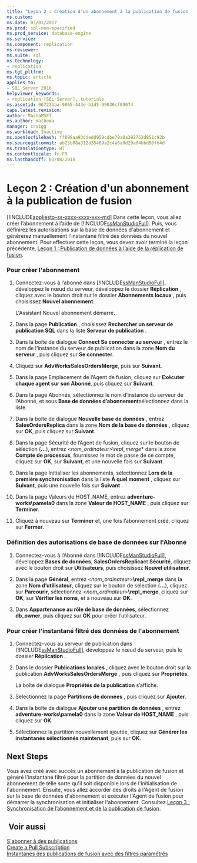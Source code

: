 ```yaml
---
title: "Leçon 2 : Création d’un abonnement à la publication de fusion | Microsoft Docs"
ms.custom: 
ms.date: 03/01/2017
ms.prod: sql-non-specified
ms.prod_service: database-engine
ms.service: 
ms.component: replication
ms.reviewer: 
ms.suite: sql
ms.technology:
- replication
ms.tgt_pltfrm: 
ms.topic: article
applies_to:
- SQL Server 2016
helpviewer_keywords:
- replication [SQL Server], tutorials
ms.assetid: 06722baa-9065-443e-b1d5-99036cf89074
caps.latest.revision: 
author: MashaMSFT
ms.author: mathoma
manager: craigg
ms.workload: Inactive
ms.openlocfilehash: ff899aa93ddedd959cdbe70a0a292752d851c92b
ms.sourcegitcommit: ab25b08a312d35489a2c4a6a0d29a04bbd90f64d
ms.translationtype: HT
ms.contentlocale: fr-FR
ms.lasthandoff: 03/08/2018
---
```

# <a name="lesson-2-creating-a-subscription-to-the-merge-publication"></a>Leçon 2 : Création d'un abonnement à la publication de fusion
[!INCLUDE[appliesto-ss-xxxx-xxxx-xxx-md](../../includes/appliesto-ss-xxxx-xxxx-xxx-md.md)]
Dans cette leçon, vous allez créer l’abonnement à l’aide de [!INCLUDE[ssManStudioFull](../../includes/ssmanstudiofull-md.md)]. Puis, vous définirez les autorisations sur la base de données d'abonnement et génèrerez manuellement l'instantané filtré des données du nouvel abonnement. Pour effectuer cette leçon, vous devez avoir terminé la leçon précédente, [Leçon 1 : Publication de données à l’aide de la réplication de fusion](../../relational-databases/replication/lesson-1-publishing-data-using-merge-replication.md).  
  
### <a name="to-create-the-subscription"></a>Pour créer l'abonnement  
  
1.  Connectez-vous à l’abonné dans [!INCLUDE[ssManStudioFull](../../includes/ssmanstudiofull-md.md)], développez le nœud du serveur, développez le dossier **Réplication** , cliquez avec le bouton droit sur le dossier **Abonnements locaux** , puis choisissez **Nouvel abonnement**.  
  
    L'Assistant Nouvel abonnement démarre.  
  
2.  Dans la page **Publication** , choisissez **Rechercher un serveur de publication SQL** dans la liste **Serveur de publication** .  
  
3.  Dans la boîte de dialogue **Connect Se connecter au serveur** , entrez le nom de l’instance du serveur de publication dans la zone **Nom du serveur** , puis cliquez sur **Se connecter**.  
  
4.  Cliquez sur **AdvWorksSalesOrdersMerge**, puis sur **Suivant**.  
  
5.  Dans la page Emplacement de l’Agent de fusion, cliquez sur **Exécuter chaque agent sur son Abonné**, puis cliquez sur **Suivant**.  
  
6.  Dans la page Abonnés, sélectionnez le nom d’instance du serveur de l’Abonné, et sous **Base de données d’abonnement**sélectionnez **<New Database>** dans la liste.  
  
7.  Dans la boîte de dialogue **Nouvelle base de données** , entrez **SalesOrdersReplica** dans la zone **Nom de la base de données** , cliquez sur **OK**, puis cliquez sur **Suivant**.  
  
8.  Dans la page Sécurité de l’Agent de fusion, cliquez sur le bouton de sélection (**…**), entrez \<*nom_ordinateur>\repl_merge** dans la zone **Compte de processus**, fournissez le mot de passe de ce compte, cliquez sur **OK**, sur **Suivant**, et une nouvelle fois sur **Suivant**.  
  
9. Dans la page Initialiser les abonnements, sélectionnez **Lors de la première synchronisation** dans la liste **À quel moment** , cliquez sur **Suivant**, puis une nouvelle fois sur **Suivant** .  
  
10. Dans la page Valeurs de HOST_NAME, entrez **adventure-works\pamela0** dans la zone **Valeur de HOST_NAME** , puis cliquez sur **Terminer**.  
  
11. Cliquez à nouveau sur **Terminer** et, une fois l’abonnement créé, cliquez sur **Fermer**.  
  
### <a name="setting-database-permissions-at-the-subscriber"></a>Définition des autorisations de base de données sur l'Abonné  
  
1.  Connectez-vous à l’Abonné dans [!INCLUDE[ssManStudioFull](../../includes/ssmanstudiofull-md.md)], développez **Bases de données**, **SalesOrdersReplica**et **Sécurité**, cliquez avec le bouton droit sur **Utilisateurs**, puis choisissez **Nouvel utilisateur**.  
  
2.  Dans la page **Général**, entrez \<*nom_ordinateur>***\repl_merge** dans la zone **Nom d’utilisateur**, cliquez sur le bouton de sélection (**…**), cliquez sur **Parcourir**, sélectionnez \<*nom_ordinateur>***\repl_merge**, cliquez sur **OK**, sur **Vérifier les noms**, et à nouveau sur **OK**.  
  
3.  Dans **Appartenance au rôle de base de données**, sélectionnez **db_owner**, puis cliquez sur **OK** pour créer l’utilisateur.  
  
### <a name="to-create-the-filtered-data-snapshot-for-the-subscription"></a>Pour créer l'instantané filtré des données de l'abonnement  
  
1.  Connectez-vous au serveur de publication dans [!INCLUDE[ssManStudioFull](../../includes/ssmanstudiofull-md.md)], développez le nœud du serveur, puis le dossier **Réplication** .  
  
2.  Dans le dossier **Publications locales** , cliquez avec le bouton droit sur la publication **AdvWorksSalesOrdersMerge** , puis cliquez sur **Propriétés**.  
  
    La boîte de dialogue **Propriétés de la publication** s’affiche.  
  
3.  Sélectionnez la page **Partitions de données** , puis cliquez sur **Ajouter**.  
  
4.  Dans la boîte de dialogue **Ajouter une partition de données** , entrez **adventure-works\pamela0** dans la zone **Valeur de HOST_NAME** , puis cliquez sur **OK**.  
  
5.  Sélectionnez la partition nouvellement ajoutée, cliquez sur **Générer les instantanés sélectionnés maintenant**, puis sur **OK**.  
  
## <a name="next-steps"></a>Next Steps  
Vous avez créé avec succès un abonnement à la publication de fusion et généré l'instantané filtré pour la partition de données du nouvel abonnement de telle sorte qu'il soit disponible lors de l'initialisation de l'abonnement. Ensuite, vous allez accorder des droits à l'Agent de fusion sur la base de données d'abonnement et exécuter l'Agent de fusion pour démarrer la synchronisation et initialiser l'abonnement. Consultez [Leçon 3 : Synchronisation de l’abonnement et de la publication de fusion](../../relational-databases/replication/lesson-3-synchronizing-the-subscription-to-the-merge-publication.md).  
  
## <a name="see-also"></a> Voir aussi  
[S'abonner à des publications](../../relational-databases/replication/subscribe-to-publications.md)  
[Create a Pull Subscription](../../relational-databases/replication/create-a-pull-subscription.md)  
[Instantanés des publications de fusion avec des filtres paramétrés](../../relational-databases/replication/snapshots-for-merge-publications-with-parameterized-filters.md)  
  
